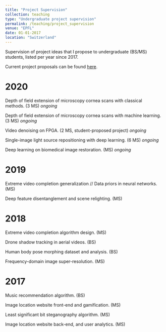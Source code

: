 ```yaml
---
title: "Project Supervision"
collection: teaching
type: "Undergraduate project supervision"
permalink: /teaching/project_supervision
venue: "EPFL"
date: 01-01-2017
location: "Switzerland"
---
```



Supervision of project ideas that I propose to undergraduate (BS/MS) students, listed per year since 2017.

Current project proposals can be found [here](https://ivrl.epfl.ch/available-projects/).

2020
=====
Depth of field extension of microscopy cornea scans with classical methods. (3 MS) *ongoing*

Depth of field extension of microscopy cornea scans with machine learning. (3 MS) *ongoing*

Video denoising on FPGA. (2 MS, student-proposed project) *ongoing*

Single-image light source repositioning with deep learning. (6 MS) *ongoing*

Deep learning on biomedical image restoration. (MS) *ongoing*


2019
=====
Extreme video completion generalization // Data priors in neural networks. (MS)

Deep feature disentanglement and scene relighting. (MS)


2018
====
Extreme video completion algorithm design. (MS)

Drone shadow tracking in aerial videos. (BS)

Human body pose morphing dataset and analysis. (BS)

Frequency-domain image super-resolution. (MS)


2017
====
Music recommendation algorithm. (BS)

Image location website front-end and gamification. (MS)

Least significant bit steganography algorithm. (MS)

Image location website back-end, and user analytics. (MS)

